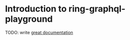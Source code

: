 # Introduction to ring-graphql-playground

TODO: write [great documentation](http://jacobian.org/writing/what-to-write/)
